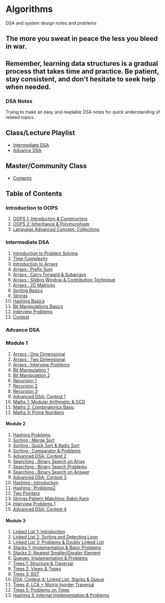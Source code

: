 # Algorithms
DSA and system design notes and problems

## The more you sweat in peace the less you bleed in war.

## Remember, learning data structures is a gradual process that takes time and practice. Be patient, stay consistent, and don't hesitate to seek help when needed.


### DSA Notes

Trying to make an easy and readable DSA notes for quick understanding of related topics.


## Class/Lecture Playlist
   - [Intermediate DSA](https://www.youtube.com/watch?v=6PaQPJamGGI&list=PLWV5FkQMcDU5xx5M4_T0Skms_lLzTtQpO)
   - [Advance DSA](https://www.youtube.com/watch?v=DrcCB_a29mo&list=PLWV5FkQMcDU7gC6Lh87kP5ECv2HlsYF_7)

## Master/Community Class
- [Contents](./MasterClass.md)

## Table of Contents

### Introduction to OOPS

1. [OOPS 1: Introduction & Constructors](/Notes/self/Adv_DSA/mod2/Introduction%20&%20Constructors.md)
2. [OOPS 2: Inheritance & Polymorphism](/Notes/self/Adv_DSA/mod2/Inheritance%20&%20Polymorphism.md)
3. [Language Advanced Concept: Collections](/Notes/self/Adv_DSA/mod2/Language%20Advanced%20Concept%20Collections.md)

### Intermediate DSA
   
1. [Introduction to Problem Solving](/Notes/self/Int_DSA/Intro_to_problem_solving.md "Introduction to Problem Solving")
2. [Time Complexity](/Notes/self/Int_DSA/Time%20Complexity.md)
3. [Introduction to Arrays](/Notes/self/Int_DSA/Introduction%20to%20Arrays.md "Not Yet Started")
4. [Arrays : Prefix Sum](/Notes/self/Int_DSA/Arrays-Prefix%20Sum.md "Not Yet Started")
5. [Arrays : Carry Forward & Subarrays](/Notes/self/Int_DSA/Arrays-Carry%20Forward%20&%20Subarrays.md "Not Yet Started")
6. [Arrays : Sliding Window & Contribution Technique](/Notes/self/Int_DSA/Arrays-Sliding%20Window%20&%20Contribution%20Technique.md "Not Yet Started")
7. [Arrays : 2D Matrices](/Notes/self/Int_DSA/Arrays-2D%20Matrices.md "Not Yet Started")
8. [Sorting Basics](/Notes/self/Int_DSA/Sorting%20Basics.md "Not Yet Started")
9. [Strings](/Notes/self/Int_DSA/Strings.md "Not Yet Started")
10. [Hashing Basics](/Notes/self/Int_DSA/Hashing%20Basics.md "Hashing Basics")
11. [Bit Manipulations Basics](/Notes/self/Int_DSA/Bit%20Manipulations%20Basics.md "Not Yet Started")
12. [Interview Problems](/Notes/self/Int_DSA/Interview%20Problems.md "Not Yet Started")
13. [Contest](/Notes/self/Int_DSA/Intermediate%20DSA%20%20Contest.md "Not Yet Started")


### Advance DSA

### Module 1

1. [Arrays : One Dimensional](/Notes/self/Adv_DSA/mod1/Arrays%20%20One%20Dimensional.md "Not Yet Started")
2. [Arrays : Two Dimensional](/Notes/self/Adv_DSA/mod1/Arrays%20%20Two%20Dimensional.md "Not Yet Started")
3. [Arrays : Interview Problems](/Notes/self/Adv_DSA/mod1/Arrays%20%20Interview%20Problems.md "Arrays : Interview Problems")
4. [Bit Manipulation 1](/Notes/self/Adv_DSA/mod1/Bit%20Manipulation%201.md "Not Yet Started")
5. [Bit Manipulation 2](/Notes/self/Adv_DSA/mod1/Bit%20Manipulation%202.md "Not Yet Started")
6. [Recursion 1](/Notes/self/Adv_DSA/mod1/Recursion%201.md "Not Yet Started")
7. [Recursion 2](/Notes/self/Adv_DSA/mod1/Recursion%202.md "Not Yet Started")
8. [Recursion 3](/Notes/self/Adv_DSA/mod1/Recursion%203.md "Not Yet Started")
9. [Advanced DSA: Contest 1](/Notes/self/Adv_DSA/mod1/Advanced%20DSA%20Contest%201.md "Advanced DSA: Contest 1")
10. [Maths 1: Modular Arithmetic & GCD](/Notes/self/Adv_DSA/mod1/Maths%201%20Modular%20Arithmetic%20&%20GCD.md "Maths 1: Modular Arithmetic & GCD")
11. [Maths 2: Combinatorics Basic](/Notes/self/Adv_DSA/mod1/Maths%202%20Combinatorics%20Basic.md "Not Yet Started")
12. [Maths 3: Prime Numbers](/Notes/self/Adv_DSA/mod1/Maths%203%20Prime%20Numbers.md "Not Yet Started")


#### Module 2

1. [Hashing Problems](/Notes/self/Adv_DSA/mod2/Hashing%20Problems.md "Not Yet Started")
2. [Sorting : Merge Sort](/Notes/self/Adv_DSA/mod2/Sorting%20%20Merge%20Sort.md)
3. [Sorting : Quick Sort & Radix Sort](/Notes/self/Adv_DSA/mod2/Sorting%20%20Quick%20Sort%20&%20Radix%20Sort.md "Not Yet Started")
4. [Sorting : Comparator & Problems](/Notes/self/Adv_DSA/mod2/Sorting%20%20Comparator%20&%20Problems.md "Not Yet Started")
5. [Advanced DSA: Contest 2](/Notes/self/Adv_DSA/mod2/Advanced%20DSA%20Contest%202.md "Not Yet Started")
6. [Searching : Binary Search on Array](/Notes/self/Adv_DSA/mod2/Searching%20%20Binary%20Search%20on%20Array.md "Searching : Binary Search on Array")
7. [Searching : Binary Search Problems](/Notes/self/Adv_DSA/mod2/Searching%20%20Binary%20Search%20Problems.md "Not Yet Started")
8. [Searching : Binary Search on Answer](/Notes/self/Adv_DSA/mod2/Searching%20%20Binary%20Search%20on%20Answer.md "Not Yet Started")
9. [Advanced DSA: Contest 3](/Notes/self/Adv_DSA/mod2/Advanced%20DSA%20Contest%203.md)
10. [Hashing : Introduction](/Notes/self/Adv_DSA/mod2/Hashing%20%20Introduction.md "Not Yet Started")
11. [Hashing : Problems2](/Notes/self/Adv_DSA/mod2/Hashing%20%20Problems2.md "Not Yet Started")
12. [Two Pointers](/Notes/self/Adv_DSA/mod2/Two%20Pointers.md "Two Pointers")
13. [Strings Pattern Matching: Rabin Karp](/Notes/self/Adv_DSA/mod2/Strings%20Pattern%20Matching%20Rabin%20Karp.md "Not Yet Started")
14. [Interview Problems 1](/Notes/self/Adv_DSA/mod2/Interview%20Problems%201.md "Not Yet Started")
15. [Advanced DSA: Contest 4](/Notes/self/Adv_DSA/mod2/Advanced%20DSA%20Contest%204.md "Not Yet Started")


#### Module 3

1. [Linked List 1: Introduction]()
2. [Linked List 2: Sorting and Detecting Loop]()
3. [Linked List 3: Problems & Doubly Linked List]()
4. [Stacks 1: Implementation & Basic Problems]()
5. [Stacks 2: Nearest Smaller/Greater Element]()
6. [Queues: Implementation & Problems]()
7. [Trees 1: Structure & Traversal]()
8. [Trees 2: Views & Types]()
9. [ Trees 3: BST]()
10. [DSA: Contest 4: Linked List, Stacks & Queue]()
12. [Trees 4: LCA + Morris Inorder Traversal]()
12. [Trees 5: Problems on Trees]()
13. [Hashing 3: Internal Implementation & Problems]()


